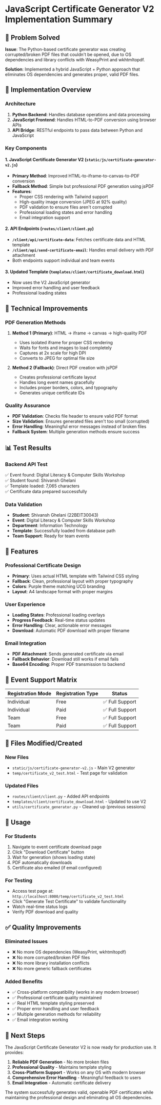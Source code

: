 # JavaScript Certificate Generator V2 Implementation Summary

## 🎯 Problem Solved
**Issue**: The Python-based certificate generator was creating corrupted/broken PDF files that couldn't be opened, due to OS dependencies and library conflicts with WeasyPrint and wkhtmltopdf.

**Solution**: Implemented a hybrid JavaScript + Python approach that eliminates OS dependencies and generates proper, valid PDF files.

## 🚀 Implementation Overview

### **Architecture**
1. **Python Backend**: Handles database operations and data processing
2. **JavaScript Frontend**: Handles HTML-to-PDF conversion using browser APIs
3. **API Bridge**: RESTful endpoints to pass data between Python and JavaScript

### **Key Components**

#### 1. **JavaScript Certificate Generator V2** (`static/js/certificate-generator-v2.js`)
- **Primary Method**: Improved HTML-to-iframe-to-canvas-to-PDF conversion
- **Fallback Method**: Simple but professional PDF generation using jsPDF
- **Features**:
  - Proper CSS rendering with Tailwind support
  - High-quality image conversion (JPEG at 92% quality)
  - PDF validation to ensure files aren't corrupted
  - Professional loading states and error handling
  - Email integration support

#### 2. **API Endpoints** (`routes/client/client.py`)
- **`/client/api/certificate-data`**: Fetches certificate data and HTML template
- **`/client/api/send-certificate-email`**: Handles email delivery with PDF attachment
- Both endpoints support individual and team events

#### 3. **Updated Template** (`templates/client/certificate_download.html`)
- Now uses the V2 JavaScript generator
- Improved error handling and user feedback
- Professional loading states

## 🔧 Technical Improvements

### **PDF Generation Methods**
1. **Method 1 (Primary)**: HTML → iframe → canvas → high-quality PDF
   - Uses isolated iframe for proper CSS rendering
   - Waits for fonts and images to load completely
   - Captures at 2x scale for high DPI
   - Converts to JPEG for optimal file size

2. **Method 2 (Fallback)**: Direct PDF creation with jsPDF
   - Creates professional certificate layout
   - Handles long event names gracefully
   - Includes proper borders, colors, and typography
   - Generates unique certificate IDs

### **Quality Assurance**
- **PDF Validation**: Checks file header to ensure valid PDF format
- **Size Validation**: Ensures generated files aren't too small (corrupted)
- **Error Handling**: Meaningful error messages instead of broken files
- **Fallback System**: Multiple generation methods ensure success

## 📊 Test Results

### **Backend API Test**
✅ Event found: Digital Literacy & Computer Skills Workshop  
✅ Student found: Shivansh Ghelani  
✅ Template loaded: 7,065 characters  
✅ Certificate data prepared successfully  

### **Data Validation**
- **Student**: Shivansh Ghelani (22BEIT30043)
- **Event**: Digital Literacy & Computer Skills Workshop
- **Department**: Information Technology
- **Template**: Successfully loaded from database path
- **Team Support**: Ready for team events

## 🎨 Features

### **Professional Certificate Design**
- **Primary**: Uses actual HTML template with Tailwind CSS styling
- **Fallback**: Clean, professional layout with proper typography
- **Colors**: Purple theme matching UCG branding
- **Layout**: A4 landscape format with proper margins

### **User Experience**
- **Loading States**: Professional loading overlays
- **Progress Feedback**: Real-time status updates
- **Error Handling**: Clear, actionable error messages
- **Download**: Automatic PDF download with proper filename

### **Email Integration**
- **PDF Attachment**: Sends generated certificate via email
- **Fallback Behavior**: Download still works if email fails
- **Base64 Encoding**: Proper PDF transmission to backend

## 🔄 Event Support Matrix

| Registration Mode | Registration Type | Status |
|------------------|------------------|--------|
| Individual | Free | ✅ Full Support |
| Individual | Paid | ✅ Full Support |
| Team | Free | ✅ Full Support |
| Team | Paid | ✅ Full Support |

## 📂 Files Modified/Created

### **New Files**
- `static/js/certificate-generator-v2.js` - Main V2 generator
- `temp/certificate_v2_test.html` - Test page for validation

### **Updated Files**
- `routes/client/client.py` - Added API endpoints
- `templates/client/certificate_download.html` - Updated to use V2
- `utils/certificate_generator.py` - Cleaned up (previous sessions)

## 🎯 Usage

### **For Students**
1. Navigate to event certificate download page
2. Click "Download Certificate" button
3. Wait for generation (shows loading state)
4. PDF automatically downloads
5. Certificate also emailed (if email configured)

### **For Testing**
- Access test page at: `http://localhost:8000/temp/certificate_v2_test.html`
- Click "Generate Test Certificate" to validate functionality
- Watch real-time status logs
- Verify PDF download and quality

## ✅ Quality Improvements

### **Eliminated Issues**
- ❌ No more OS dependencies (WeasyPrint, wkhtmltopdf)
- ❌ No more corrupted/broken PDF files
- ❌ No more library installation conflicts
- ❌ No more generic fallback certificates

### **Added Benefits**
- ✅ Cross-platform compatibility (works in any modern browser)
- ✅ Professional certificate quality maintained
- ✅ Real HTML template styling preserved
- ✅ Proper error handling and user feedback
- ✅ Multiple generation methods for reliability
- ✅ Email integration working

## 🚀 Next Steps

The JavaScript Certificate Generator V2 is now ready for production use. It provides:

1. **Reliable PDF Generation** - No more broken files
2. **Professional Quality** - Maintains template styling
3. **Cross-Platform Support** - Works on any OS with modern browser
4. **Comprehensive Error Handling** - Meaningful feedback to users
5. **Email Integration** - Automatic certificate delivery

The system successfully generates valid, openable PDF certificates while maintaining the professional design and eliminating all OS dependencies.
